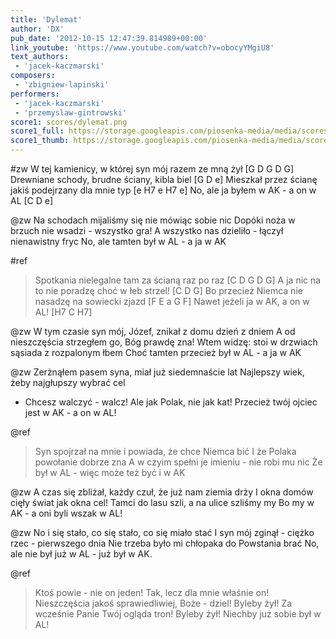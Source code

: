 ```yaml
---
title: 'Dylemat'
author: 'DX'
pub_date: '2012-10-15 12:47:39.814989+00:00'
link_youtube: 'https://www.youtube.com/watch?v=obocyYMgiU8'
text_authors:
 - 'jacek-kaczmarski'
composers:
 - 'zbigniew-lapinski'
performers:
 - 'jacek-kaczmarski'
 - 'przemyslaw-gintrowski'
score1: scores/dylemat.png
score1_full: https://storage.googleapis.com/piosenka-media/media/scores/dylemat.png
score1_thumb: https://storage.googleapis.com/piosenka-media/media/scores/dylemat.png.180x0_q85_upscale.jpg
---
```


#zw
W tej kamienicy, w której syn mój razem ze mną żył [G D G D G]
Drewniane schody, brudne ściany, kibla biel [G D e]
Mieszkał przez ścianę jakiś podejrzany dla mnie typ [e H7 e H7 e]
No, ale ja byłem w AK - a on w AL [C D e]

@zw
Na schodach mijaliśmy się nie mówiąc sobie nic
Dopóki noża w brzuch nie wsadzi - wszystko gra!
A wszystko nas dzieliło - łączył nienawistny fryc
No, ale tamten był w AL - a ja w AK

#ref
>Spotkania nielegalne tam za ścianą raz po raz [C D G D G]
>A ja nic na to nie poradzę choć w łeb strzel! [C D G]
>Bo przecież Niemca nie nasadzę na sowiecki zjazd [F E a G F]
>Nawet jeżeli ja w AK, a on w AL! [H7 C H7]

@zw
W tym czasie syn mój, Józef, znikał z domu dzień z dniem
A od nieszczęścia strzegłem go, Bóg prawdę zna!
Wtem widzę: stoi w drzwiach sąsiada z rozpalonym łbem
Choć tamten przecież był w AL - a ja w AK

@zw
Zerżnąłem pasem syna, miał już siedemnaście lat
Najlepszy wiek, żeby najgłupszy wybrać cel
- Chcesz walczyć - walcz! Ale jak Polak, nie jak kat!
Przecież twój ojciec jest w AK - a on w AL!

@ref
>Syn spojrzał na mnie i powiada, że chce Niemca bić
>I że Polaka powołanie dobrze zna
>A w czyim spełni je imieniu - nie robi mu nic
>Że był w AL - więc może też być i w AK

@zw
A czas się zbliżał, każdy czuł, że już nam ziemia drży
I okna domów cięły świat jak okna cel!
Tamci do lasu szli, a na ulice szliśmy my
Bo my w AK - a oni byli wszak w AL!

@zw
No i się stało, co się stało, co się miało stać
I syn mój zginął - ciężko rzec - pierwszego dnia
Nie trzeba było mi chłopaka do Powstania brać
No, ale nie był już w AL - już był w AK.

@ref
>Ktoś powie - nie on jeden! Tak, lecz dla mnie właśnie on!
>Nieszczęścia jakoś sprawiedliwiej, Boże - dziel!
>Byleby żył! Za wcześnie Panie Twój ogląda tron!
>Byleby żył! Niechby już sobie był w AL!